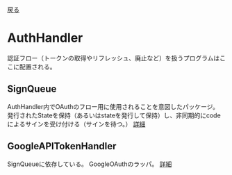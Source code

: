 [戻る](../README.md)

# AuthHandler

認証フロー（トークンの取得やリフレッシュ、廃止など）を扱うプログラムはここに配置される。

## SignQueue

AuthHandler内でOAuthのフロー用に使用されることを意図したパッケージ。
発行されたStateを保持（あるいはstateを発行して保持）し、非同期的にcodeによるサインを受け付ける（サインを待つ。）
[詳細](SignQueue/README.md)

## GoogleAPITokenHandler

SignQueueに依存している。
GoogleOAuthのラッパ。
[詳細](GoogleAPITokenHandler/README.md)
